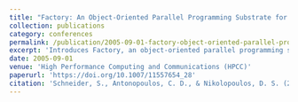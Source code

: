 ```yaml
---
title: "Factory: An Object-Oriented Parallel Programming Substrate for Deep Multiprocessors"
collection: publications
category: conferences
permalink: /publication/2005-09-01-factory-object-oriented-parallel-programming
excerpt: 'Introduces Factory, an object-oriented parallel programming substrate written in C++ that allows programmers to express multigrain parallelism without requiring language extensions or extra compiler support.'
date: 2005-09-01
venue: 'High Performance Computing and Communications (HPCC)'
paperurl: 'https://doi.org/10.1007/11557654_28'
citation: 'Schneider, S., Antonopoulos, C. D., & Nikolopoulos, D. S. (2005). &quot;Factory: An Object-Oriented Parallel Programming Substrate for Deep Multiprocessors.&quot; In <i>High Performance Computing and Communications</i> (pp. 223-232). Springer. https://doi.org/10.1007/11557654_28'
---
```

